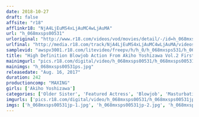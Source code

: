 ```yaml
---
date: 2018-10-27
draft: false
affsite: "r18"
afflinkr18: "NjA4LjEuMS4xLjAuMC4wLjAuMA"
url: "h_068mxsps00531"
urloriginal: "http://www.r18.com/videos/vod/movies/detail/-/id=h_068mxsps00531"
urlfinal: "http://media.r18.com/track/NjA4LjEuMS4xLjAuMC4wLjAuMA/videos/vod/movies/detail/-/id=h_068mxsps00531"
samplevid: "awspv3001.r18.com/litevideo/freepv/h/h_0/h_068mxsps531/h_068mxsps531_dmb_w.mp4"
title: "High Definition Blowjob Action From Akiho Yoshizawa Vol.2 First Ever Unveiling! All Exclusive Blowjob Footage 4 Hours"
mainimgurl: "pics.r18.com/digital/video/h_068mxsps00531/h_068mxsps00531ps.jpg"
mainimgs: "h_068mxsps00531ps.jpg"
releasedate: "Aug. 16, 2017"
duration: 242
productioncomp: "MAXING"
girls: ['Akiho Yoshizawa']
categories: ['Older Sister', 'Featured Actress', 'Blowjob', 'Masturbation', 'Sex Toys', 'Deep Throat', 'Sweating', 'Over 4 Hours', 'Hi-Def', 'Actress Best Compilation']
imgurls: ['pics.r18.com/digital/video/h_068mxsps00531/h_068mxsps00531jp-1.jpg', 'pics.r18.com/digital/video/h_068mxsps00531/h_068mxsps00531jp-2.jpg', 'pics.r18.com/digital/video/h_068mxsps00531/h_068mxsps00531jp-3.jpg', 'pics.r18.com/digital/video/h_068mxsps00531/h_068mxsps00531jp-4.jpg', 'pics.r18.com/digital/video/h_068mxsps00531/h_068mxsps00531jp-5.jpg', 'pics.r18.com/digital/video/h_068mxsps00531/h_068mxsps00531jp-6.jpg', 'pics.r18.com/digital/video/h_068mxsps00531/h_068mxsps00531jp-7.jpg', 'pics.r18.com/digital/video/h_068mxsps00531/h_068mxsps00531jp-8.jpg', 'pics.r18.com/digital/video/h_068mxsps00531/h_068mxsps00531jp-9.jpg', 'pics.r18.com/digital/video/h_068mxsps00531/h_068mxsps00531jp-10.jpg', 'pics.r18.com/digital/video/h_068mxsps00531/h_068mxsps00531jp-11.jpg', 'pics.r18.com/digital/video/h_068mxsps00531/h_068mxsps00531jp-12.jpg', 'pics.r18.com/digital/video/h_068mxsps00531/h_068mxsps00531jp-13.jpg', 'pics.r18.com/digital/video/h_068mxsps00531/h_068mxsps00531jp-14.jpg', 'pics.r18.com/digital/video/h_068mxsps00531/h_068mxsps00531jp-15.jpg', 'pics.r18.com/digital/video/h_068mxsps00531/h_068mxsps00531jp-16.jpg', 'pics.r18.com/digital/video/h_068mxsps00531/h_068mxsps00531jp-17.jpg', 'pics.r18.com/digital/video/h_068mxsps00531/h_068mxsps00531jp-18.jpg', 'pics.r18.com/digital/video/h_068mxsps00531/h_068mxsps00531jp-19.jpg', 'pics.r18.com/digital/video/h_068mxsps00531/h_068mxsps00531jp-20.jpg']
imgs: ['h_068mxsps00531jp-1.jpg', 'h_068mxsps00531jp-2.jpg', 'h_068mxsps00531jp-3.jpg', 'h_068mxsps00531jp-4.jpg', 'h_068mxsps00531jp-5.jpg', 'h_068mxsps00531jp-6.jpg', 'h_068mxsps00531jp-7.jpg', 'h_068mxsps00531jp-8.jpg', 'h_068mxsps00531jp-9.jpg', 'h_068mxsps00531jp-10.jpg', 'h_068mxsps00531jp-11.jpg', 'h_068mxsps00531jp-12.jpg', 'h_068mxsps00531jp-13.jpg', 'h_068mxsps00531jp-14.jpg', 'h_068mxsps00531jp-15.jpg', 'h_068mxsps00531jp-16.jpg', 'h_068mxsps00531jp-17.jpg', 'h_068mxsps00531jp-18.jpg', 'h_068mxsps00531jp-19.jpg', 'h_068mxsps00531jp-20.jpg']
---
```

